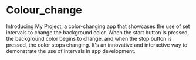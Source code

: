 # Colour_change
Introducing My Project, a color-changing app that showcases the use of set intervals to change the background color. When the start button is pressed, the background color begins to change, and when the stop button is pressed, the color stops changing. It's an innovative and interactive way to demonstrate the use of intervals in app development.
